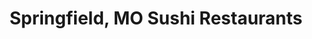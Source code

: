 ---
layout: city
title: Springfield, MO Sushi Restaurants
permalink: /missouri/springfield/
stateAbbr: MO
stateName: Missouri
cityName: Springfield

---